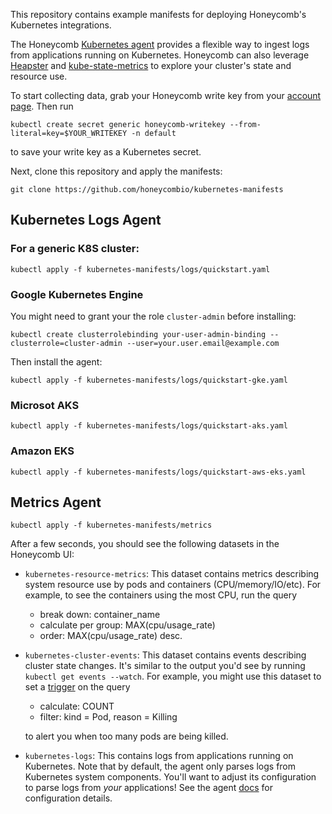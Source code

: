 This repository contains example manifests for deploying Honeycomb's Kubernetes
integrations.

The Honeycomb [Kubernetes agent](https://github.com/honeycombio/honeycomb-kubernetes-agent) provides a flexible way to ingest logs from applications running on Kubernetes.  Honeycomb can also leverage [Heapster](https://github.com/honeycombio/heapster) and [kube-state-metrics](https://github.com/kubernetes/kube-state-metrics) to explore your cluster's state and resource use.

To start collecting data, grab your Honeycomb write key from
your [account page](https://ui.honeycomb.io/account). Then run
```
kubectl create secret generic honeycomb-writekey --from-literal=key=$YOUR_WRITEKEY -n default
```
to save your write key as a Kubernetes secret.

Next, clone this repository and apply the manifests:

```
git clone https://github.com/honeycombio/kubernetes-manifests
```

## Kubernetes Logs Agent

### For a generic K8S cluster:
```
kubectl apply -f kubernetes-manifests/logs/quickstart.yaml
```

### Google Kubernetes Engine

You might need to grant your the role `cluster-admin` before installing:

```
kubectl create clusterrolebinding your-user-admin-binding --clusterrole=cluster-admin --user=your.user.email@example.com
```

Then install the agent:

```
kubectl apply -f kubernetes-manifests/logs/quickstart-gke.yaml
```
### Microsot AKS
```
kubectl apply -f kubernetes-manifests/logs/quickstart-aks.yaml
```

### Amazon EKS
```
kubectl apply -f kubernetes-manifests/logs/quickstart-aws-eks.yaml
```

## Metrics Agent

```
kubectl apply -f kubernetes-manifests/metrics
```

After a few seconds, you should see the following datasets in the Honeycomb UI:

* `kubernetes-resource-metrics`: This dataset contains metrics describing
  system resource use by pods and containers (CPU/memory/IO/etc). For example,
  to see the containers using the most CPU, run the query
  - break down: container_name
  - calculate per group: MAX(cpu/usage_rate)
  - order: MAX(cpu/usage_rate) desc.

* `kubernetes-cluster-events`: This dataset contains events describing cluster
  state changes. It's similar to the output you'd see by running `kubectl get
  events --watch`. For example, you might use this dataset to set a
  [trigger](https://docs.honeycomb.io/api/triggers/) on the query
  - calculate: COUNT
  - filter: kind = Pod, reason = Killing

  to alert you when too many pods are being killed.

* `kubernetes-logs`: This contains logs from applications running on
  Kubernetes. Note that by default, the agent only parses logs from Kubernetes
  system components. You'll want to adjust its configuration to parse logs from
  _your_ applications! See the agent
  [docs](https://docs.honeycomb.io/getting-data-in/integrations/kubernetes/configuration/) for
  configuration details.
